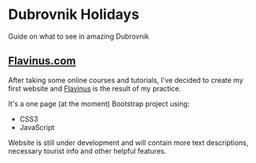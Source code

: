 # Dubrovnik Holidays
Guide on what to see in amazing Dubrovnik

## [Flavinus.com](https://marcin-wiglusz.github.io/Dubrovnik/)

After taking some online courses and tutorials, I've decided to create my first website and [Flavinus](https://marcin-wiglusz.github.io/Dubrovnik/) is the result of my practice. 

It's a one page (at the moment) Bootstrap project using: 
* CSS3 
* JavaScript 

Website is still under development and will contain more text descriptions, necessary tourist info and other helpful features. 

